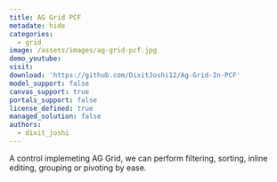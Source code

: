 ```yaml
---
title: AG Grid PCF
metadate: hide
categories:
  - grid
image: /assets/images/ag-grid-pcf.jpg
demo_youtube: 
visit: 
download: 'https://github.com/DixitJoshi12/Ag-Grid-In-PCF'
model_support: false
canvas_support: true
portals_support: false
license_defined: true
managed_solution: false
authors:
  - dixit_joshi
---
```

A control implemeting AG Grid, we can perform filtering, sorting, inline editing, grouping or pivoting by ease.
